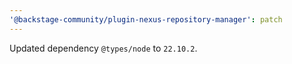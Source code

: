 ```yaml
---
'@backstage-community/plugin-nexus-repository-manager': patch
---
```


Updated dependency `@types/node` to `22.10.2`.
